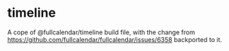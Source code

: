 # timeline

A cope of @fullcalendar/timeline build file, with the change from https://github.com/fullcalendar/fullcalendar/issues/6358 backported to it.
